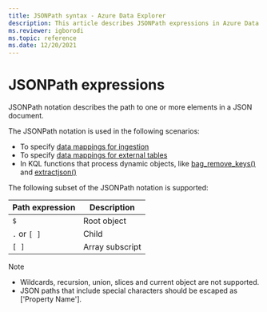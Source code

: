 ```yaml
---
title: JSONPath syntax - Azure Data Explorer
description: This article describes JSONPath expressions in Azure Data Explorer.
ms.reviewer: igborodi
ms.topic: reference
ms.date: 12/20/2021
---
```


# JSONPath expressions

JSONPath notation describes the path to one or more elements in a JSON document.

The JSONPath notation is used in the following scenarios:

- To specify [data mappings for ingestion](../management/mappings.md)
- To specify [data mappings for external tables](../management/external-tables-azurestorage-azuredatalake.md#create-external-table-mapping)
- In KQL functions that process dynamic objects, like [bag_remove_keys()](bag-remove-keys-function.md) and [extractjson()](extractjsonfunction.md)

The following subset of the JSONPath notation is supported:

|Path expression|Description|
|---|---|
|`$`|Root object|
|`.` or `[ ]` | Child|
|`[ ]`|Array subscript|

> [!NOTE]
>
> - Wildcards, recursion, union, slices and current object are not supported.
> - JSON paths that include special characters should be escaped as [\'Property Name\'].
